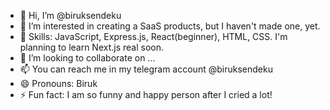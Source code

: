 - 👋 Hi, I’m @biruksendeku
- 👀 I’m interested in creating a SaaS products, but I haven't made one, yet.
- 🌱 Skills: JavaScript, Express.js, React(beginner), HTML, CSS. I'm planning to learn Next.js real soon.
- 💞️ I’m looking to collaborate on ...
- 📫 You can reach me in my telegram account @biruksendeku
- 😄 Pronouns: Biruk
- ⚡ Fun fact: I am so funny and happy person after I cried a lot!

<!---
billionairebura/billionairebura is a ✨ special ✨ repository because its `README.md` (this file) appears on your GitHub profile.
You can click the Preview link to take a look at your changes.
--->
